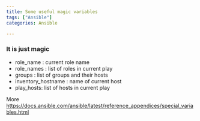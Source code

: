 ```yaml
---
title: Some useful magic variables
tags: ["Ansible"]
categories: Ansible

---
```

### It is just magic
- role_name : current role name
- role_names : list of roles in current play
- groups : list of groups and their hosts
- inventory_hostname : name of current host
- play_hosts: list of hosts in current play

More <https://docs.ansible.com/ansible/latest/reference_appendices/special_variables.html>
